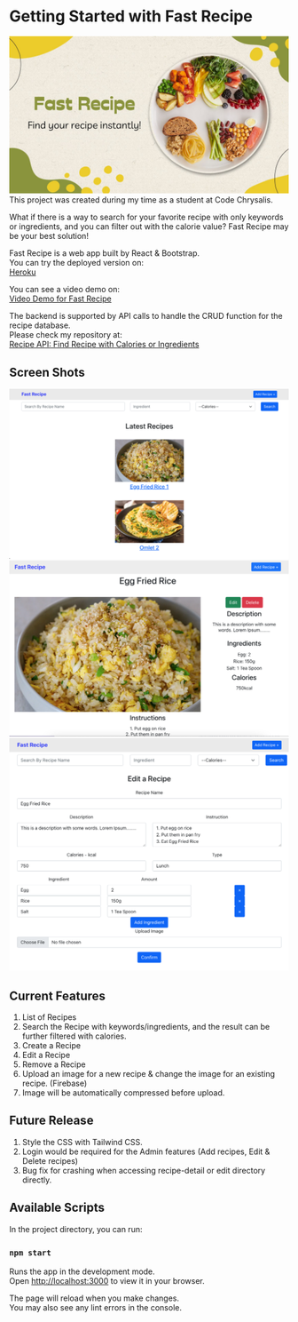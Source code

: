 # Getting Started with Fast Recipe

![image](./public/cover.jpg)
This project was created during my time as a student at Code Chrysalis.

What if there is a way to search for your favorite recipe with only keywords or ingredients, and you can filter out with the calorie value?
Fast Recipe may be your best solution!

Fast Recipe is a web app built by React & Bootstrap.\
You can try the deployed version on:\
[Heroku](https://fast-recipe-app.herokuapp.com/)

You can see a video demo on: \
[Video Demo for Fast Recipe](https://youtu.be/X603t6MLHkE)

The backend is supported by API calls to handle the CRUD function for the recipe database.\
Please check my repository at: \
[Recipe API: Find Recipe with Calories or Ingredients](https://github.com/mayl730/ccp4-ipt.api-solo-project-recipe)



## Screen Shots
![image](./public/screen_shot_fast_recipe_v1.png)
![image](./public/screen_shot_detail.png)
![image](./public/screen_shot_edit.png)


## Current Features
1. List of Recipes
2. Search the Recipe with keywords/ingredients, and the result can be further filtered with calories.
3. Create a Recipe
4. Edit a Recipe
5. Remove a Recipe
6. Upload an image for a new recipe & change the image for an existing recipe. (Firebase)
7. Image will be automatically compressed before upload.

## Future Release
1. Style the CSS with Tailwind CSS.
2. Login would be required for the Admin features (Add recipes, Edit & Delete recipes) 
3. Bug fix for crashing when accessing recipe-detail or edit directory directly.

## Available Scripts

In the project directory, you can run:

### `npm start`

Runs the app in the development mode.\
Open [http://localhost:3000](http://localhost:3000) to view it in your browser.

The page will reload when you make changes.\
You may also see any lint errors in the console.
